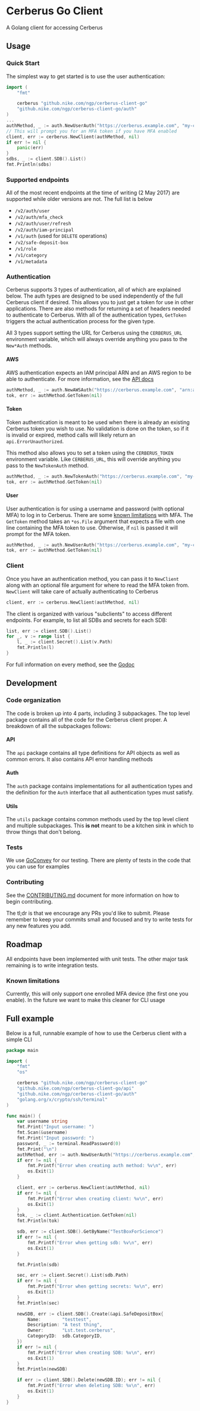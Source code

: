# Cerberus Go Client
A Golang client for accessing Cerberus

## Usage

### Quick Start
The simplest way to get started is to use the user authentication:
```go
import (
	"fmt"

	cerberus "github.nike.com/ngp/cerberus-client-go"
	"github.nike.com/ngp/cerberus-client-go/auth"
)
...
authMethod, _ := auth.NewUserAuth("https://cerberus.example.com", "my-cerberus-user", "my-password")
// This will prompt you for an MFA token if you have MFA enabled
client, err := cerberus.NewClient(authMethod, nil)
if err != nil {
    panic(err)
}
sdbs, _ := client.SDB().List()
fmt.Println(sdbs)
```

### Supported endpoints
All of the most recent endpoints at the time of writing (2 May 2017) are supported while older
versions are not. The full list is below

- `/v2/auth/user`
- `/v2/auth/mfa_check`
- `/v2/auth/user/refresh`
- `/v2/auth/iam-principal`
- `/v1/auth` (used for `DELETE` operations)
- `/v2/safe-deposit-box`
- `/v1/role`
- `/v1/category`
- `/v1/metadata`

### Authentication
Cerberus supports 3 types of authentication, all of which are explained below. The auth types
are designed to be used independently of the full Cerberus client if desired. This allows you
to just get a token for use in other applications. There are also methods for returning a
set of headers needed to authenticate to Cerberus. With all of the authentication types, `GetToken`
triggers the actual authentication process for the given type.

All 3 types support setting the URL for Cerberus using the `CERBERUS_URL` environment variable,
which will always override anything you pass to the `New*Auth` methods.

#### AWS
AWS authentication expects an IAM principal ARN and an AWS region to be able to authenticate.
For more information, see the [API docs](https://github.com/Nike-Inc/cerberus-management-service/blob/master/API.md#app-login-v2-v2authiam-principal)

```go
authMethod, _ := auth.NewAWSAuth("https://cerberus.example.com", "arn:aws:iam::111111111:role/cerberus-api-tester", "us-west-2")
tok, err := authMethod.GetToken(nil)
```

#### Token
Token authentication is meant to be used when there is already an existing Cerberus token you
wish to use. No validation is done on the token, so if it is invalid or expired, method calls
will likely return an `api.ErrorUnauthorized`.

This method also allows you to set a token using the `CERBERUS_TOKEN` environment variable.
Like `CERBERUS_URL`, this will override anything you pass to the `NewTokenAuth` method.

```go
authMethod, _ := auth.NewTokenAuth("https://cerberus.example.com", "my-cool-token")
tok, err := authMethod.GetToken(nil)
```

#### User
User authentication is for using a username and password (with optional MFA) to log in to Cerberus.
There are some [known limitations](#known-limitations) with MFA. The `GetToken` method takes an `*os.File`
argument that expects a file with one line containing the MFA token to use. Otherwise, if `nil` is passed
it will prompt for the MFA token.

```go
authMethod, _ := auth.NewUserAuth("https://cerberus.example.com", "my-cerberus-user", "my-password")
tok, err := authMethod.GetToken(nil)
```

### Client
Once you have an authentication method, you can pass it to `NewClient` along with an optional file argument
for where to read the MFA token from. `NewClient` will take care of actually authenticating to Cerberus

```go
client, err := cerberus.NewClient(authMethod, nil)
```

The client is organized with various "subclients" to access different endpoints. For example, to list all
SDBs and secrets for each SDB:

```go
list, err := client.SDB().List()
for _, v := range list {
    l, _ := client.Secret().List(v.Path)
    fmt.Println(l)
}
```

For full information on every method, see the [Godoc]()

## Development

### Code organization
The code is broken up into 4 parts, including 3 subpackages. The top level package contains all of
the code for the Cerberus client proper. A breakdown of all the subpackages follows:

#### API
The `api` package contains all type definitions for API objects as well as common errors. It also contains
API error handling methods

#### Auth
The `auth` package contains implementations for all authentication types and the definition for the `Auth`
interface that all authentication types must satisfy.

#### Utils
The `utils` package contains common methods used by the top level client and multiple subpackages. This
**is not** meant to be a kitchen sink in which to throw things that don't belong.

### Tests
We use [GoConvey](https://github.com/smartystreets/goconvey) for our testing. There are plenty of tests
in the code that you can use for examples

### Contributing
See the [CONTRIBUTING.md](CONTRIBUTING.md) document for more information on how to begin contributing.

The tl;dr is that we encourage any PRs you'd like to submit. Please remember to keep your commits
small and focused and try to write tests for any new features you add.

## Roadmap
All endpoints have been implemented with unit tests. The other major task remaining is to write
integration tests.

### Known limitations
Currently, this will only support one enrolled MFA device (the first one you enable). In the
future we want to make this cleaner for CLI usage

## Full example
Below is a full, runnable example of how to use the Cerberus client with a simple CLI

```go
package main

import (
	"fmt"
	"os"

	cerberus "github.nike.com/ngp/cerberus-client-go"
	"github.nike.com/ngp/cerberus-client-go/api"
	"github.nike.com/ngp/cerberus-client-go/auth"
	"golang.org/x/crypto/ssh/terminal"
)

func main() {
	var username string
	fmt.Print("Input username: ")
	fmt.Scan(&username)
	fmt.Print("Input password: ")
	password, _ := terminal.ReadPassword(0)
	fmt.Print("\n")
	authMethod, err := auth.NewUserAuth("https://cerberus.example.com", username, string(password))
	if err != nil {
		fmt.Printf("Error when creating auth method: %v\n", err)
		os.Exit(1)
	}

	client, err := cerberus.NewClient(authMethod, nil)
	if err != nil {
		fmt.Printf("Error when creating client: %v\n", err)
		os.Exit(1)
	}
	tok, _ := client.Authentication.GetToken(nil)
	fmt.Println(tok)

	sdb, err := client.SDB().GetByName("TestBoxForScience")
	if err != nil {
		fmt.Printf("Error when getting sdb: %v\n", err)
		os.Exit(1)
	}

	fmt.Println(sdb)

	sec, err := client.Secret().List(sdb.Path)
	if err != nil {
		fmt.Printf("Error when getting secrets: %v\n", err)
		os.Exit(1)
	}
	fmt.Println(sec)

	newSDB, err := client.SDB().Create(&api.SafeDepositBox{
		Name:        "testtest",
		Description: "A test thing",
		Owner:       "Lst.test.cerberus",
		CategoryID:  sdb.CategoryID,
	})
	if err != nil {
		fmt.Printf("Error when creating SDB: %v\n", err)
		os.Exit(1)
	}
	fmt.Println(newSDB)

	if err := client.SDB().Delete(newSDB.ID); err != nil {
		fmt.Printf("Error when deleting SDB: %v\n", err)
		os.Exit(1)
	}
}
```
